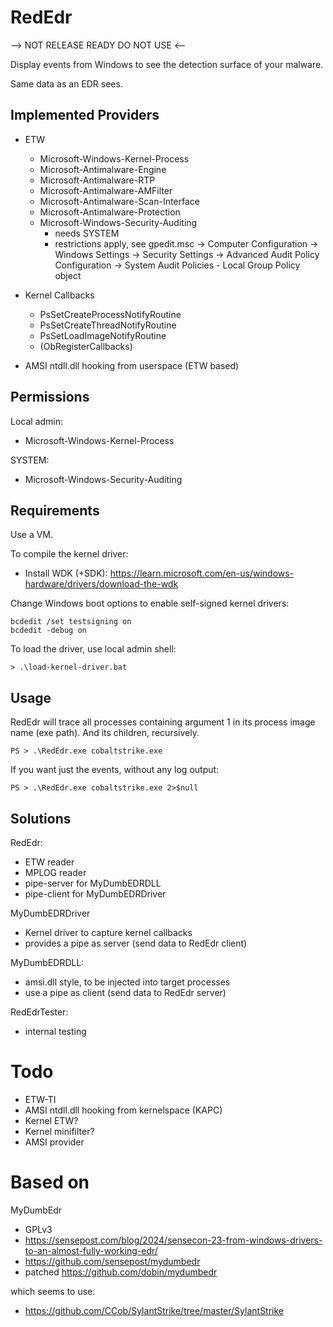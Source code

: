 # RedEdr

--> NOT RELEASE READY DO NOT USE <--

Display events from Windows to see the detection surface of your malware.

Same data as an EDR sees. 



## Implemented Providers

* ETW
  * Microsoft-Windows-Kernel-Process
  * Microsoft-Antimalware-Engine
  * Microsoft-Antimalware-RTP
  * Microsoft-Antimalware-AMFilter
  * Microsoft-Antimalware-Scan-Interface
  * Microsoft-Antimalware-Protection
  * Microsoft-Windows-Security-Auditing
    * needs SYSTEM
    * restrictions apply, see gpedit.msc -> Computer Configuration -> Windows Settings -> Security Settings -> Advanced Audit Policy Configuration -> System Audit Policies - Local Group Policy object

* Kernel Callbacks
  * PsSetCreateProcessNotifyRoutine
  * PsSetCreateThreadNotifyRoutine
  * PsSetLoadImageNotifyRoutine
  * (ObRegisterCallbacks)

* AMSI ntdll.dll hooking from userspace (ETW based)


## Permissions

Local admin:
* Microsoft-Windows-Kernel-Process

SYSTEM:
* Microsoft-Windows-Security-Auditing


## Requirements

Use a VM.

To compile the kernel driver: 
* Install WDK (+SDK): https://learn.microsoft.com/en-us/windows-hardware/drivers/download-the-wdk

Change Windows boot options to enable self-signed kernel drivers:
```
bcdedit /set testsigning on
bcdedit -debug on
```

To load the driver, use local admin shell: 
```
> .\load-kernel-driver.bat
```


## Usage

RedEdr will trace all processes containing argument 1 in its process image name (exe path). And its children, recursively. 

```
PS > .\RedEdr.exe cobaltstrike.exe
```

If you want just the events, without any log output:
```
PS > .\RedEdr.exe cobaltstrike.exe 2>$null
```


## Solutions

RedEdr: 
* ETW reader
* MPLOG reader
* pipe-server for MyDumbEDRDLL
* pipe-client for MyDumbEDRDriver


MyDumbEDRDriver
* Kernel driver to capture kernel callbacks
* provides a pipe as server (send data to RedEdr client)

MyDumbEDRDLL: 
* amsi.dll style, to be injected into target processes
* use a pipe as client (send data to RedEdr server)

RedEdrTester: 
* internal testing


# Todo

* ETW-TI
* AMSI ntdll.dll hooking from kernelspace (KAPC)
* Kernel ETW?
* Kernel minifilter?
* AMSI provider


# Based on

MyDumbEdr
* GPLv3
* https://sensepost.com/blog/2024/sensecon-23-from-windows-drivers-to-an-almost-fully-working-edr/
* https://github.com/sensepost/mydumbedr
* patched https://github.com/dobin/mydumbedr

which seems to use: 
* https://github.com/CCob/SylantStrike/tree/master/SylantStrike
